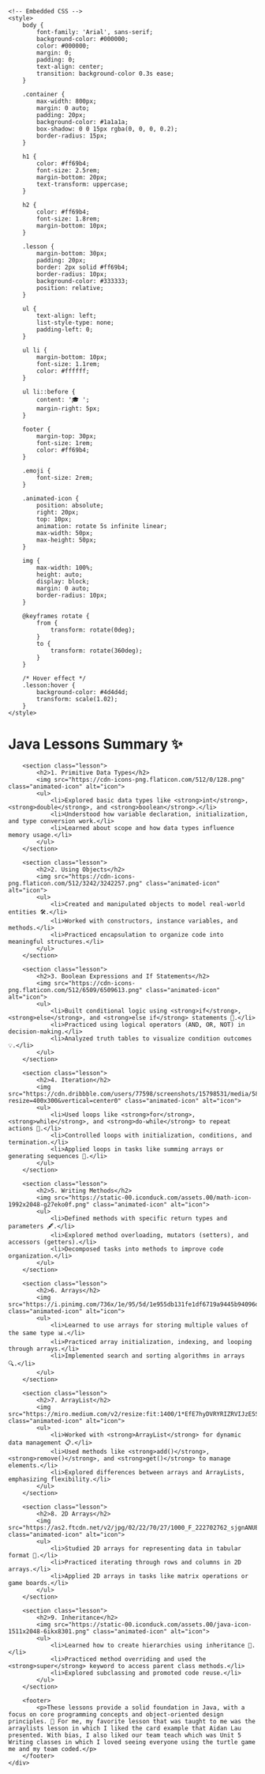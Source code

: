 <html lang="en">
<head>
    <meta charset="UTF-8">
    <meta name="viewport" content="width=device-width, initial-scale=1.0">
    <title>Java Lessons Summary</title>
    
    <!-- Embedded CSS -->
    <style>
        body {
            font-family: 'Arial', sans-serif;
            background-color: #000000;
            color: #000000;
            margin: 0;
            padding: 0;
            text-align: center;
            transition: background-color 0.3s ease;
        }

        .container {
            max-width: 800px;
            margin: 0 auto;
            padding: 20px;
            background-color: #1a1a1a;
            box-shadow: 0 0 15px rgba(0, 0, 0, 0.2);
            border-radius: 15px;
        }

        h1 {
            color: #ff69b4;
            font-size: 2.5rem;
            margin-bottom: 20px;
            text-transform: uppercase;
        }

        h2 {
            color: #ff69b4;
            font-size: 1.8rem;
            margin-bottom: 10px;
        }

        .lesson {
            margin-bottom: 30px;
            padding: 20px;
            border: 2px solid #ff69b4;
            border-radius: 10px;
            background-color: #333333;
            position: relative;
        }

        ul {
            text-align: left;
            list-style-type: none;
            padding-left: 0;
        }

        ul li {
            margin-bottom: 10px;
            font-size: 1.1rem;
            color: #ffffff;
        }

        ul li::before {
            content: '🎓 ';
            margin-right: 5px;
        }

        footer {
            margin-top: 30px;
            font-size: 1rem;
            color: #ff69b4;
        }

        .emoji {
            font-size: 2rem;
        }

        .animated-icon {
            position: absolute;
            right: 20px;
            top: 10px;
            animation: rotate 5s infinite linear;
            max-width: 50px;
            max-height: 50px;
        }

        img {
            max-width: 100%;
            height: auto;
            display: block;
            margin: 0 auto;
            border-radius: 10px;
        }

        @keyframes rotate {
            from {
                transform: rotate(0deg);
            }
            to {
                transform: rotate(360deg);
            }
        }

        /* Hover effect */
        .lesson:hover {
            background-color: #4d4d4d;
            transform: scale(1.02);
        }
    </style>
</head>
<body>
    <div class="container">
        <h1>Java Lessons Summary ✨</h1>
        
        <section class="lesson">
            <h2>1. Primitive Data Types</h2>
            <img src="https://cdn-icons-png.flaticon.com/512/0/128.png" class="animated-icon" alt="icon">
            <ul>
                <li>Explored basic data types like <strong>int</strong>, <strong>double</strong>, and <strong>boolean</strong>.</li>
                <li>Understood how variable declaration, initialization, and type conversion work.</li>
                <li>Learned about scope and how data types influence memory usage.</li>
            </ul>
        </section>
        
        <section class="lesson">
            <h2>2. Using Objects</h2>
            <img src="https://cdn-icons-png.flaticon.com/512/3242/3242257.png" class="animated-icon" alt="icon">
            <ul>
                <li>Created and manipulated objects to model real-world entities 🛠️.</li>
                <li>Worked with constructors, instance variables, and methods.</li>
                <li>Practiced encapsulation to organize code into meaningful structures.</li>
            </ul>
        </section>

        <section class="lesson">
            <h2>3. Boolean Expressions and If Statements</h2>
            <img src="https://cdn-icons-png.flaticon.com/512/6509/6509613.png" class="animated-icon" alt="icon">
            <ul>
                <li>Built conditional logic using <strong>if</strong>, <strong>else</strong>, and <strong>else if</strong> statements 🔄.</li>
                <li>Practiced using logical operators (AND, OR, NOT) in decision-making.</li>
                <li>Analyzed truth tables to visualize condition outcomes 💡.</li>
            </ul>
        </section>
        
        <section class="lesson">
            <h2>4. Iteration</h2>
            <img src="https://cdn.dribbble.com/users/77598/screenshots/15798531/media/58c94536cfb85cf1e698f9e2493f0557.png?resize=400x300&vertical=center0" class="animated-icon" alt="icon">
            <ul>
                <li>Used loops like <strong>for</strong>, <strong>while</strong>, and <strong>do-while</strong> to repeat actions 🔁.</li>
                <li>Controlled loops with initialization, conditions, and termination.</li>
                <li>Applied loops in tasks like summing arrays or generating sequences 🔢.</li>
            </ul>
        </section>
        
        <section class="lesson">
            <h2>5. Writing Methods</h2>
            <img src="https://static-00.iconduck.com/assets.00/math-icon-1992x2048-g27eko0f.png" class="animated-icon" alt="icon">
            <ul>
                <li>Defined methods with specific return types and parameters 🖋️.</li>
                <li>Explored method overloading, mutators (setters), and accessors (getters).</li>
                <li>Decomposed tasks into methods to improve code organization.</li>
            </ul>
        </section>
        
        <section class="lesson">
            <h2>6. Arrays</h2>
            <img src="https://i.pinimg.com/736x/1e/95/5d/1e955db131fe1df6719a9445b94096d2.jpg" class="animated-icon" alt="icon">
            <ul>
                <li>Learned to use arrays for storing multiple values of the same type 📊.</li>
                <li>Practiced array initialization, indexing, and looping through arrays.</li>
                <li>Implemented search and sorting algorithms in arrays 🔍.</li>
            </ul>
        </section>
        
        <section class="lesson">
            <h2>7. ArrayList</h2>
            <img src="https://miro.medium.com/v2/resize:fit:1400/1*EfE7hyDVRYRIZRVIJzE5Sw.jpeg" class="animated-icon" alt="icon">
            <ul>
                <li>Worked with <strong>ArrayList</strong> for dynamic data management 📋.</li>
                <li>Used methods like <strong>add()</strong>, <strong>remove()</strong>, and <strong>get()</strong> to manage elements.</li>
                <li>Explored differences between arrays and ArrayLists, emphasizing flexibility.</li>
            </ul>
        </section>

        <section class="lesson">
            <h2>8. 2D Arrays</h2>
            <img src="https://as2.ftcdn.net/v2/jpg/02/22/70/27/1000_F_222702762_sjgnANUEQTs2e6taxFrH59H75JNq5lKn.jpg" class="animated-icon" alt="icon">
            <ul>
                <li>Studied 2D arrays for representing data in tabular format 🔢.</li>
                <li>Practiced iterating through rows and columns in 2D arrays.</li>
                <li>Applied 2D arrays in tasks like matrix operations or game boards.</li>
            </ul>
        </section>
        
        <section class="lesson">
            <h2>9. Inheritance</h2>
            <img src="https://static-00.iconduck.com/assets.00/java-icon-1511x2048-6ikx8301.png" class="animated-icon" alt="icon">
            <ul>
                <li>Learned how to create hierarchies using inheritance 🧬.</li>
                <li>Practiced method overriding and used the <strong>super</strong> keyword to access parent class methods.</li>
                <li>Explored subclassing and promoted code reuse.</li>
            </ul>
        </section>

        <footer>
            <p>These lessons provide a solid foundation in Java, with a focus on core programming concepts and object-oriented design principles. 🚀 For me, my favorite lesson that was taught to me was the arraylists lesson in which I liked the card example that Aidan Lau presented. With bias, I also liked our team teach which was Unit 5 Writing classes in which I loved seeing everyone using the turtle game me and my team coded.</p>
        </footer>
    </div>
</body>
</html>
